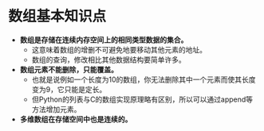 # 数组基本知识点
* **数组是存储在连续内存空间上的相同类型数据的集合。**
    * 这意味着数组的增删不可避免地要移动其他元素的地址。
    * 数组的查询，修改相比其他数据结构要简单许多。
* **数组元素不能删除，只能覆盖。**
    * 也就是说例如一个长度为10的数组，你无法删除其中一个元素而使其长度变为9，它只能是定长。
    * 但Python的列表与C的数组实现原理略有区别，所以可以通过append等方法增加元素。
* **多维数组在存储空间中也是连续的。**
